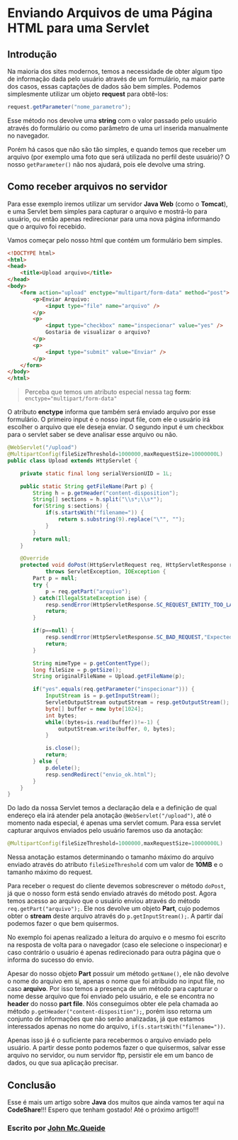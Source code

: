 # Enviando Arquivos de uma Página HTML para uma Servlet

## Introdução

Na maioria dos sites modernos, temos a necessidade de obter algum tipo de informação dada pelo usuário através de um formulário, na maior parte dos casos, essas captações de dados são bem simples. Podemos simplesmente utilizar um objeto **request** para obtê-los:

```java
request.getParameter("nome_parametro");
```

Esse método nos devolve uma **string** com o valor passado pelo usuário através do formulário ou como parâmetro de uma url inserida manualmente no navegador.

Porém há casos que não são tão simples, e quando temos que receber um arquivo (por exemplo uma foto que será utilizada no perfil deste usuário)? O nosso `getParameter()` não nos ajudará, pois ele devolve uma string.

## Como receber arquivos no servidor

Para esse exemplo iremos utilizar um servidor **Java Web** (como o **Tomcat**), e uma Servlet bem simples para capturar o arquivo e mostrá-lo para usuário, ou então apenas redirecionar para uma nova página informando que o arquivo foi recebido.

Vamos começar pelo nosso html que contém um formulário bem simples.

```html
<!DOCTYPE html>
<html>
<head>
	<title>Upload arquivo</title>
</head>
<body>
	<form action="upload" enctype="multipart/form-data" method="post">
		<p>Enviar Arquivo:
			<input type="file" name="arquivo" />
		</p>
		<p>
			<input type="checkbox" name="inspecionar" value="yes" />
			Gostaria de visualizar o arquivo?
		</p>
		<p>
			<input type="submit" value="Enviar" />
		</p>
	</form>
</body>
</html>
```

> Perceba que temos um atributo especial nessa tag **form**: `enctype="multipart/form-data"`

O atributo **enctype** informa que também será enviado arquivo por esse formulário. O primeiro input é o nosso input file, com ele o usuário irá escolher o arquivo que ele deseja enviar. O segundo input é um checkbox para o servlet saber se deve analisar esse arquivo ou não.

```java
@WebServlet("/upload")
@MultipartConfig(fileSizeThreshold=1000000,maxRequestSize=10000000L)
public class Upload extends HttpServlet {

	private static final long serialVersionUID = 1L;

	public static String getFileName(Part p) {
		String h = p.getHeader("content-disposition");
		String[] sections = h.split("\\s*;\\s*");
		for(String s:sections) {
			if(s.startsWith("filename=")) {
				return s.substring(9).replace("\"", "");
			}
		}
		return null;
	}

	@Override
	protected void doPost(HttpServletRequest req, HttpServletResponse resp)
			throws ServletException, IOException {
		Part p = null;
		try {
			p = req.getPart("arquivo");
		} catch(IllegalStateException ise) {
			resp.sendError(HttpServletResponse.SC_REQUEST_ENTITY_TOO_LARGE);
			return;
		}

		if(p==null) {
			resp.sendError(HttpServletResponse.SC_BAD_REQUEST,"Expected file1 part");
			return;
		}

		String mimeType = p.getContentType();
		long fileSize = p.getSize();
		String originalFileName = Upload.getFileName(p);

		if("yes".equals(req.getParameter("inspecionar"))) {
			InputStream is = p.getInputStream();
			ServletOutputStream outputStream = resp.getOutputStream();
			byte[] buffer = new byte[1024];
			int bytes;
			while((bytes=is.read(buffer))!=-1) {
				outputStream.write(buffer, 0, bytes);
			}

			is.close();
			return;
		} else {
			p.delete();
			resp.sendRedirect("envio_ok.html");
		}
	}
}
```

Do lado da nossa Servlet temos a declaração dela e a definição de qual endereço ela irá atender pela anotação `@WebServlet("/upload")`, até o momento nada especial, é apenas uma servlet comum. Para essa servlet capturar arquivos enviados pelo usuário faremos uso da anotação:

```java
@MultipartConfig(fileSizeThreshold=1000000,maxRequestSize=10000000L)
```

Nessa anotação estamos determinando o tamanho máximo do arquivo enviado através do atributo `fileSizeThreshold` com um valor de **10MB** e o tamanho máximo do request.

Para receber o request do cliente devemos sobrescrever  o método `doPost`, já que o nosso form está sendo enviado através do método post. Agora temos acesso ao arquivo que o usuário enviou através do método `req.getPart("arquivo");`. Ele nos devolve um objeto **Part**, cujo podemos obter o **stream** deste arquivo através do `p.getInputStream();`. A partir daí podemos fazer o que bem quisermos.

No exemplo foi apenas realizado a leitura do arquivo e o mesmo foi escrito na resposta de volta para o navegador (caso ele selecione o inspecionar) e caso contrário o usuário é apenas redirecionado para outra página que o informa do sucesso do envio.

Apesar do nosso objeto **Part** possuir um método `getName()`, ele não devolve o nome do arquivo em si, apenas o nome que foi atribuido no input file, no caso **arquivo**. Por isso temos a presença de um método para capturar o nome desse arquivo que foi enviado pelo usuário, e ele se encontra no **header** do nosso **part file**. Nós conseguimos obter ele pela chamada ao método `p.getHeader("content-disposition");`, porém isso retorna um conjunto de informações que não serão analizadas, já que estamos interessados apenas no nome do arquivo, `if(s.startsWith("filename="))`.

Apenas isso já é o suficiente para recebermos o arquivo enviado pelo usuário. A partir desse ponto podemos fazer o que quisermos, salvar esse arquivo no servidor, ou num servidor ftp, persistir ele em um banco de dados, ou que sua aplicação precisar.


## Conclusão

Esse é mais um artigo sobre **Java** dos muitos que ainda vamos ter aqui na **CodeShare**!!! Espero que tenham gostado! Até o próximo artigo!!!

### Escrito por [John Mc.Queide](https://linkedin.com/in/mcqueide/en)